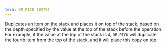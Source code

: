 ```yaml
---
term: OP_PICK (0X79)
---
```


Duplicates an item on the stack and places it on top of the stack, based on the depth specified by the value at the top of the stack before the operation. For example, if the value at the top of the stack is `4`, `OP_PICK` will duplicate the fourth item from the top of the stack, and it will place this copy on top.